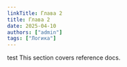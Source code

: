 ```yaml
---
linkTitle: Глава 2
title: Глава 2
date: 2025-04-10
authors: ["admin"]
tags: ["Логика"]
---
```


test This section covers reference docs.